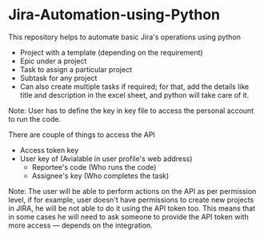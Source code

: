 # Jira-Automation-using-Python
This repository helps to automate basic Jira's operations using python
- Project with a template (depending on the requirement)
- Epic under a project
- Task to assign a particular project
- Subtask for any project
- Can also create multiple tasks if required; for that, add the details
like title and description in the excel sheet, and python will take care
of it.

Note: User has to define the key in key file to access the personal account to run the code.

There are couple of things to access the API
- Access token key 
- User key of (Avialable in user profile's web address)
  - Reportee's code (Who runs the code)
  - Assignee's key (Who completes the task)
  
Note: The user will be able to perform actions on the API as per permission level, if for example, user doesn't have  permissions to create new projects in JIRA, he will be not able to do it using the API token too. This means that in some cases he will need to ask someone to provide the API token with more access — depends on the integration.
